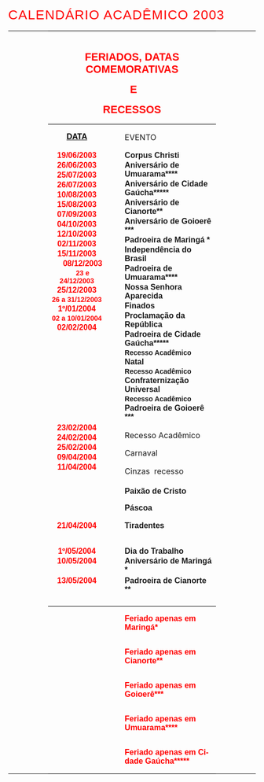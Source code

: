 <body lang=PT-BR style='tab-interval:35.4pt'>

<div class=Section1>

<p class=MsoTitle><span style='font-size:20.0pt;mso-bidi-font-size:10.0pt;
font-family:Arial;mso-bidi-font-family:"Times New Roman";color:red;letter-spacing:
1.0pt'><![if !supportEmptyParas]>&nbsp;<![endif]><o:p></o:p></span></p>

<p class=MsoTitle><span style='font-size:20.0pt;mso-bidi-font-size:10.0pt;
font-family:Arial;mso-bidi-font-family:"Times New Roman";color:red;letter-spacing:
1.0pt'><![if !supportEmptyParas]>&nbsp;<![endif]><o:p></o:p></span></p>

<p class=MsoTitle><span style='font-size:20.0pt;mso-bidi-font-size:10.0pt;
font-family:Arial;mso-bidi-font-family:"Times New Roman";color:red;letter-spacing:
1.0pt'><![if !supportEmptyParas]>&nbsp;<![endif]><o:p></o:p></span></p>

<p class=MsoTitle><span style='font-size:20.0pt;mso-bidi-font-size:10.0pt;
font-family:Arial;mso-bidi-font-family:"Times New Roman";color:red;letter-spacing:
1.0pt'><![if !supportEmptyParas]>&nbsp;<![endif]><o:p></o:p></span></p>

<p class=MsoTitle><span style='font-size:20.0pt;mso-bidi-font-size:10.0pt;
font-family:Arial;mso-bidi-font-family:"Times New Roman";color:red;letter-spacing:
1.0pt'>CALENDÁRIO ACADÊMICO 2003<o:p></o:p></span></p>

<table border=0 cellspacing=0 cellpadding=0 style='border-collapse:collapse;
 mso-padding-alt:0cm 3.5pt 0cm 3.5pt'>
 <tr>
  <td width=146 valign=top style='width:109.85pt;padding:0cm 3.5pt 0cm 3.5pt'>
  <p class=MsoNormal align=center style='text-align:center'><![if !supportEmptyParas]>&nbsp;<![endif]><b
  style='mso-bidi-font-weight:normal'><span style='font-family:Arial;
  mso-bidi-font-family:"Times New Roman"'><o:p></o:p></span></b></p>
  </td>
  <td width=472 colspan=3 rowspan=2 valign=top style='width:354.35pt;
  border-top:solid windowtext .5pt;border-left:none;border-bottom:solid windowtext .5pt;
  border-right:none;padding:0cm 3.5pt 0cm 3.5pt'>
  <p class=MsoNormal align=center style='text-align:center'><b
  style='mso-bidi-font-weight:normal'><span style='font-size:6.0pt;mso-bidi-font-size:
  10.0pt;font-family:Arial;mso-bidi-font-family:"Times New Roman";color:red'><![if !supportEmptyParas]>&nbsp;<![endif]><o:p></o:p></span></b></p>
  <p class=MsoNormal align=center style='text-align:center'><b
  style='mso-bidi-font-weight:normal'><span style='font-size:16.0pt;mso-bidi-font-size:
  10.0pt;font-family:Arial;mso-bidi-font-family:"Times New Roman";color:red'>FERIADOS,
  DATAS COMEMORATIVAS<o:p></o:p></span></b></p>
  <p class=MsoNormal align=center style='text-align:center'><b
  style='mso-bidi-font-weight:normal'><span style='font-size:16.0pt;mso-bidi-font-size:
  10.0pt;font-family:Arial;mso-bidi-font-family:"Times New Roman";color:red'><span
  style="mso-spacerun: yes"> </span>E <o:p></o:p></span></b></p>
  <p class=MsoNormal align=center style='text-align:center'><b
  style='mso-bidi-font-weight:normal'><span style='font-size:16.0pt;mso-bidi-font-size:
  10.0pt;font-family:Arial;mso-bidi-font-family:"Times New Roman";color:red'>RECESSOS</span></b><b
  style='mso-bidi-font-weight:normal'><span style='font-size:18.0pt;mso-bidi-font-size:
  10.0pt;font-family:Arial;mso-bidi-font-family:"Times New Roman";color:red'><o:p></o:p></span></b></p>
  </td>
  <td width=146 valign=top style='width:109.55pt;padding:0cm 3.5pt 0cm 3.5pt'>
  <p class=MsoNormal align=center style='text-align:center'><![if !supportEmptyParas]>&nbsp;<![endif]><b
  style='mso-bidi-font-weight:normal'><span style='font-family:Arial;
  mso-bidi-font-family:"Times New Roman"'><o:p></o:p></span></b></p>
  </td>
 </tr>
 <tr>
  <td width=146 valign=top style='width:109.85pt;padding:0cm 3.5pt 0cm 3.5pt'>
  <p class=MsoNormal align=center style='text-align:center'><![if !supportEmptyParas]>&nbsp;<![endif]><b
  style='mso-bidi-font-weight:normal'><span style='font-family:Arial;
  mso-bidi-font-family:"Times New Roman"'><o:p></o:p></span></b></p>
  </td>
  <td width=146 valign=top style='width:109.55pt;padding:0cm 3.5pt 0cm 3.5pt'>
  <p class=MsoNormal align=center style='text-align:center'><![if !supportEmptyParas]>&nbsp;<![endif]><b
  style='mso-bidi-font-weight:normal'><span style='font-family:Arial;
  mso-bidi-font-family:"Times New Roman"'><o:p></o:p></span></b></p>
  </td>
 </tr>
 <tr>
  <td width=146 valign=top style='width:109.85pt;padding:0cm 3.5pt 0cm 3.5pt'>
  <p class=MsoNormal align=center style='text-align:center'><![if !supportEmptyParas]>&nbsp;<![endif]><b
  style='mso-bidi-font-weight:normal'><span style='font-family:Arial;
  mso-bidi-font-family:"Times New Roman"'><o:p></o:p></span></b></p>
  </td>
  <td width=113 valign=top style='width:3.0cm;border:none;mso-border-top-alt:
  solid windowtext .5pt;padding:0cm 3.5pt 0cm 3.5pt'>
  <p class=MsoNormal align=center style='text-align:center'><b
  style='mso-bidi-font-weight:normal'><u><span style='font-family:Arial;
  mso-bidi-font-family:"Times New Roman";color:black'>DATA<o:p></o:p></span></u></b></p>
  </td>
  <td width=47 valign=top style='width:35.4pt;border:none;border-top:solid windowtext .5pt;
  padding:0cm 3.5pt 0cm 3.5pt'>
  <p class=MsoNormal align=center style='text-align:center'><![if !supportEmptyParas]>&nbsp;<![endif]><b
  style='mso-bidi-font-weight:normal'><u><span style='font-family:Arial;
  mso-bidi-font-family:"Times New Roman"'><o:p></o:p></span></u></b></p>
  </td>
  <td width=312 valign=top style='width:233.9pt;border:none;border-top:solid windowtext .5pt;
  padding:0cm 3.5pt 0cm 3.5pt'>
  <p class=MsoHeading9>EVENTO</p>
  </td>
  <td width=146 valign=top style='width:109.55pt;padding:0cm 3.5pt 0cm 3.5pt'>
  <p class=MsoNormal align=center style='text-align:center'><![if !supportEmptyParas]>&nbsp;<![endif]><b
  style='mso-bidi-font-weight:normal'><span style='font-family:Arial;
  mso-bidi-font-family:"Times New Roman"'><o:p></o:p></span></b></p>
  </td>
 </tr>
 <tr style='height:255.45pt'>
  <td width=146 valign=top style='width:109.85pt;padding:0cm 3.5pt 0cm 3.5pt;
  height:255.45pt'>
  <p class=MsoNormal align=center style='text-align:center'><![if !supportEmptyParas]>&nbsp;<![endif]><b
  style='mso-bidi-font-weight:normal'><span style='font-family:Arial;
  mso-bidi-font-family:"Times New Roman"'><o:p></o:p></span></b></p>
  </td>
  <td width=113 valign=top style='width:3.0cm;padding:0cm 3.5pt 0cm 3.5pt;
  height:255.45pt'>
  <p class=MsoNormal align=center style='margin-top:1.5pt;margin-right:0cm;
  margin-bottom:1.5pt;margin-left:0cm;text-align:center'><b style='mso-bidi-font-weight:
  normal'><span style='font-family:Arial;mso-bidi-font-family:"Times New Roman";
  color:red'>19/06/2003<o:p></o:p></span></b></p>
  <p class=MsoNormal align=center style='margin-top:1.5pt;margin-right:0cm;
  margin-bottom:1.5pt;margin-left:0cm;text-align:center'><b style='mso-bidi-font-weight:
  normal'><span style='font-family:Arial;mso-bidi-font-family:"Times New Roman";
  color:red'>26/06/2003<o:p></o:p></span></b></p>
  <p class=MsoNormal align=center style='margin-top:1.5pt;margin-right:0cm;
  margin-bottom:1.5pt;margin-left:0cm;text-align:center'><b style='mso-bidi-font-weight:
  normal'><span style='font-family:Arial;mso-bidi-font-family:"Times New Roman";
  color:red'>25/07/2003<o:p></o:p></span></b></p>
  <p class=MsoNormal align=center style='margin-top:1.5pt;margin-right:0cm;
  margin-bottom:1.5pt;margin-left:0cm;text-align:center'><b style='mso-bidi-font-weight:
  normal'><span style='font-family:Arial;mso-bidi-font-family:"Times New Roman";
  color:red'>26/07/2003<o:p></o:p></span></b></p>
  <p class=MsoNormal align=center style='margin-top:1.5pt;margin-right:0cm;
  margin-bottom:1.5pt;margin-left:0cm;text-align:center'><b style='mso-bidi-font-weight:
  normal'><span style='font-family:Arial;mso-bidi-font-family:"Times New Roman";
  color:red'>10/08/2003<o:p></o:p></span></b></p>
  <p class=MsoNormal align=center style='margin-top:1.5pt;margin-right:0cm;
  margin-bottom:1.5pt;margin-left:0cm;text-align:center'><b style='mso-bidi-font-weight:
  normal'><span style='font-family:Arial;mso-bidi-font-family:"Times New Roman";
  color:red'>15/08/2003<o:p></o:p></span></b></p>
  <p class=MsoNormal align=center style='margin-top:1.5pt;margin-right:0cm;
  margin-bottom:1.5pt;margin-left:0cm;text-align:center'><b style='mso-bidi-font-weight:
  normal'><span style='font-family:Arial;mso-bidi-font-family:"Times New Roman";
  color:red'>07/09/2003<o:p></o:p></span></b></p>
  <p class=MsoNormal align=center style='margin-top:1.5pt;margin-right:0cm;
  margin-bottom:1.5pt;margin-left:0cm;text-align:center'><b style='mso-bidi-font-weight:
  normal'><span style='font-family:Arial;mso-bidi-font-family:"Times New Roman";
  color:red'>04/10/2003<o:p></o:p></span></b></p>
  <p class=MsoNormal align=center style='margin-top:1.5pt;margin-right:0cm;
  margin-bottom:1.5pt;margin-left:0cm;text-align:center'><b style='mso-bidi-font-weight:
  normal'><span style='font-family:Arial;mso-bidi-font-family:"Times New Roman";
  color:red'>12/10/2003<o:p></o:p></span></b></p>
  <p class=MsoNormal align=center style='margin-top:1.5pt;margin-right:0cm;
  margin-bottom:1.5pt;margin-left:0cm;text-align:center'><b style='mso-bidi-font-weight:
  normal'><span style='font-family:Arial;mso-bidi-font-family:"Times New Roman";
  color:red'>02/11/2003<o:p></o:p></span></b></p>
  <p class=MsoNormal align=center style='margin-top:1.5pt;margin-right:0cm;
  margin-bottom:1.5pt;margin-left:0cm;text-align:center'><b style='mso-bidi-font-weight:
  normal'><span style='font-family:Arial;mso-bidi-font-family:"Times New Roman";
  color:red'>15/11/2003<o:p></o:p></span></b></p>
  <p class=MsoNormal align=center style='margin-top:1.5pt;margin-right:0cm;
  margin-bottom:1.5pt;margin-left:0cm;text-align:center;text-indent:17.7pt'><b
  style='mso-bidi-font-weight:normal'><span style='font-family:Arial;
  mso-bidi-font-family:"Times New Roman";color:red'>08/12/2003<o:p></o:p></span></b></p>
  <p class=MsoNormal align=center style='margin-top:1.5pt;margin-right:0cm;
  margin-bottom:1.5pt;margin-left:0cm;text-align:center;text-indent:17.7pt'><b
  style='mso-bidi-font-weight:normal'><span style='font-size:10.5pt;mso-bidi-font-size:
  10.0pt;font-family:Arial;mso-bidi-font-family:"Times New Roman";color:red'>23
  e 24/12/2003</span></b><b style='mso-bidi-font-weight:normal'><span
  style='font-size:10.0pt;font-family:Arial;mso-bidi-font-family:"Times New Roman";
  color:red'><o:p></o:p></span></b></p>
  <p class=MsoNormal align=center style='margin-top:1.5pt;margin-right:0cm;
  margin-bottom:1.5pt;margin-left:0cm;text-align:center'><b style='mso-bidi-font-weight:
  normal'><span style='font-family:Arial;mso-bidi-font-family:"Times New Roman";
  color:red'>25/12/2003<o:p></o:p></span></b></p>
  <p class=MsoNormal align=center style='margin-top:1.5pt;margin-right:0cm;
  margin-bottom:1.5pt;margin-left:0cm;text-align:center'><b style='mso-bidi-font-weight:
  normal'><span style='font-size:10.5pt;mso-bidi-font-size:10.0pt;font-family:
  Arial;mso-bidi-font-family:"Times New Roman";color:red'>26 a 31/12/2003<o:p></o:p></span></b></p>
  <p class=MsoNormal align=center style='margin-top:1.5pt;margin-right:0cm;
  margin-bottom:1.5pt;margin-left:0cm;text-align:center'><b style='mso-bidi-font-weight:
  normal'><span style='font-family:Arial;mso-bidi-font-family:"Times New Roman";
  color:red'>1º/01/2004<o:p></o:p></span></b></p>
  <p class=MsoNormal align=center style='margin-top:1.5pt;margin-right:0cm;
  margin-bottom:1.5pt;margin-left:0cm;text-align:center'><b style='mso-bidi-font-weight:
  normal'><span style='font-size:10.5pt;mso-bidi-font-size:10.0pt;font-family:
  Arial;mso-bidi-font-family:"Times New Roman";color:red'>02 a 10/01/2004<o:p></o:p></span></b></p>
  <p class=MsoNormal align=center style='margin-top:1.5pt;margin-right:0cm;
  margin-bottom:1.5pt;margin-left:0cm;text-align:center'><b style='mso-bidi-font-weight:
  normal'><span style='font-family:Arial;mso-bidi-font-family:"Times New Roman";
  color:red'>02/02/2004<o:p></o:p></span></b></p>
  </td>
  <td width=47 valign=top style='width:35.4pt;padding:0cm 3.5pt 0cm 3.5pt;
  height:255.45pt'>
  <p class=MsoNormal align=center style='text-align:center'><b
  style='mso-bidi-font-weight:normal'><span style='font-family:Arial;
  mso-bidi-font-family:"Times New Roman"'><![if !supportEmptyParas]>&nbsp;<![endif]><o:p></o:p></span></b></p>
  <p class=MsoNormal align=center style='text-align:center'><b
  style='mso-bidi-font-weight:normal'><span style='font-family:Arial;
  mso-bidi-font-family:"Times New Roman"'><![if !supportEmptyParas]>&nbsp;<![endif]><o:p></o:p></span></b></p>
  <p class=MsoNormal align=center style='text-align:center'><![if !supportEmptyParas]>&nbsp;<![endif]><b
  style='mso-bidi-font-weight:normal'><span style='font-family:Arial;
  mso-bidi-font-family:"Times New Roman"'><o:p></o:p></span></b></p>
  </td>
  <td width=312 valign=top style='width:233.9pt;padding:0cm 3.5pt 0cm 3.5pt;
  height:255.45pt'>
  <p class=MsoHeader style='margin-top:1.5pt;margin-right:0cm;margin-bottom:
  1.5pt;margin-left:0cm;tab-stops:35.4pt'><b style='mso-bidi-font-weight:normal'><span
  style='font-family:Arial;mso-bidi-font-family:"Times New Roman"'>Corpus
  Christi<o:p></o:p></span></b></p>
  <p class=MsoHeader style='margin-top:1.5pt;margin-right:0cm;margin-bottom:
  1.5pt;margin-left:0cm;tab-stops:35.4pt'><b style='mso-bidi-font-weight:normal'><span
  style='font-family:Arial;mso-bidi-font-family:"Times New Roman"'>Aniversário
  de Umuarama****<o:p></o:p></span></b></p>
  <p class=MsoHeader style='margin-top:1.5pt;margin-right:0cm;margin-bottom:
  1.5pt;margin-left:0cm;tab-stops:35.4pt'><b style='mso-bidi-font-weight:normal'><span
  style='font-family:Arial;mso-bidi-font-family:"Times New Roman"'>Aniversário
  de Cidade Gaúcha*****<o:p></o:p></span></b></p>
  <p class=MsoHeader style='margin-top:1.5pt;margin-right:0cm;margin-bottom:
  1.5pt;margin-left:0cm;tab-stops:35.4pt'><b style='mso-bidi-font-weight:normal'><span
  style='font-family:Arial;mso-bidi-font-family:"Times New Roman"'>Aniversário
  de Cianorte**<o:p></o:p></span></b></p>
  <p class=MsoHeader style='margin-top:1.5pt;margin-right:0cm;margin-bottom:
  1.5pt;margin-left:0cm;tab-stops:35.4pt'><b style='mso-bidi-font-weight:normal'><span
  style='font-family:Arial;mso-bidi-font-family:"Times New Roman"'>Aniversário
  de Goioerê ***<o:p></o:p></span></b></p>
  <p class=MsoHeader style='margin-top:1.5pt;margin-right:0cm;margin-bottom:
  1.5pt;margin-left:0cm;tab-stops:35.4pt'><b style='mso-bidi-font-weight:normal'><span
  style='font-family:Arial;mso-bidi-font-family:"Times New Roman"'>Padroeira de
  Maringá *<o:p></o:p></span></b></p>
  <p class=MsoHeader style='margin-top:1.5pt;margin-right:0cm;margin-bottom:
  1.5pt;margin-left:0cm;tab-stops:35.4pt'><b style='mso-bidi-font-weight:normal'><span
  style='font-family:Arial;mso-bidi-font-family:"Times New Roman"'>Independência
  do Brasil<o:p></o:p></span></b></p>
  <p class=MsoHeader style='margin-top:1.5pt;margin-right:0cm;margin-bottom:
  1.5pt;margin-left:0cm;tab-stops:35.4pt'><b style='mso-bidi-font-weight:normal'><span
  style='font-family:Arial;mso-bidi-font-family:"Times New Roman"'>Padroeira de
  Umuarama****<o:p></o:p></span></b></p>
  <p class=MsoHeader style='margin-top:1.5pt;margin-right:0cm;margin-bottom:
  1.5pt;margin-left:0cm;tab-stops:35.4pt'><b style='mso-bidi-font-weight:normal'><span
  style='font-family:Arial;mso-bidi-font-family:"Times New Roman"'>Nossa
  Senhora Aparecida<o:p></o:p></span></b></p>
  <p class=MsoHeader style='margin-top:1.5pt;margin-right:0cm;margin-bottom:
  1.5pt;margin-left:0cm;tab-stops:35.4pt'><b style='mso-bidi-font-weight:normal'><span
  style='font-family:Arial;mso-bidi-font-family:"Times New Roman"'>Finados<o:p></o:p></span></b></p>
  <p class=MsoHeader style='margin-top:1.5pt;margin-right:0cm;margin-bottom:
  1.5pt;margin-left:0cm;tab-stops:35.4pt'><b style='mso-bidi-font-weight:normal'><span
  style='font-family:Arial;mso-bidi-font-family:"Times New Roman"'>Proclamação
  da República<o:p></o:p></span></b></p>
  <p class=MsoHeader style='margin-top:1.5pt;margin-right:0cm;margin-bottom:
  1.5pt;margin-left:0cm;tab-stops:35.4pt'><b style='mso-bidi-font-weight:normal'><span
  style='font-family:Arial;mso-bidi-font-family:"Times New Roman"'>Padroeira de
  Cidade Gaúcha*****<o:p></o:p></span></b></p>
  <p class=MsoHeader style='margin-top:1.5pt;margin-right:0cm;margin-bottom:
  1.5pt;margin-left:0cm;tab-stops:35.4pt'><b style='mso-bidi-font-weight:normal'><span
  style='font-size:10.5pt;mso-bidi-font-size:10.0pt;font-family:Arial;
  mso-bidi-font-family:"Times New Roman"'>Recesso Acadêmico</span></b><b
  style='mso-bidi-font-weight:normal'><span style='font-family:Arial;
  mso-bidi-font-family:"Times New Roman"'><o:p></o:p></span></b></p>
  <p class=MsoHeader style='margin-top:1.5pt;margin-right:0cm;margin-bottom:
  1.5pt;margin-left:0cm;tab-stops:35.4pt'><b style='mso-bidi-font-weight:normal'><span
  style='font-family:Arial;mso-bidi-font-family:"Times New Roman"'>Natal<o:p></o:p></span></b></p>
  <p class=MsoHeader style='margin-top:1.5pt;margin-right:0cm;margin-bottom:
  1.5pt;margin-left:0cm;tab-stops:35.4pt'><b style='mso-bidi-font-weight:normal'><span
  style='font-size:10.5pt;mso-bidi-font-size:10.0pt;font-family:Arial;
  mso-bidi-font-family:"Times New Roman"'>Recesso Acadêmico<o:p></o:p></span></b></p>
  <p class=MsoHeader style='margin-top:1.5pt;margin-right:0cm;margin-bottom:
  1.5pt;margin-left:0cm;tab-stops:35.4pt'><b style='mso-bidi-font-weight:normal'><span
  style='font-family:Arial;mso-bidi-font-family:"Times New Roman"'>Confraternização
  Universal</span></b><span style='font-family:Arial;mso-bidi-font-family:"Times New Roman"'>
  <o:p></o:p></span></p>
  <p class=MsoHeader style='margin-top:1.5pt;margin-right:0cm;margin-bottom:
  1.5pt;margin-left:0cm;tab-stops:35.4pt'><b style='mso-bidi-font-weight:normal'><span
  style='font-size:10.5pt;mso-bidi-font-size:10.0pt;font-family:Arial;
  mso-bidi-font-family:"Times New Roman"'>Recesso Acadêmico<o:p></o:p></span></b></p>
  <p class=MsoHeader style='margin-top:1.5pt;margin-right:0cm;margin-bottom:
  1.5pt;margin-left:0cm;tab-stops:35.4pt'><b style='mso-bidi-font-weight:normal'><span
  style='font-family:Arial;mso-bidi-font-family:"Times New Roman"'>Padroeira de
  Goioerê ***<o:p></o:p></span></b></p>
  </td>
  <td width=146 valign=top style='width:109.55pt;padding:0cm 3.5pt 0cm 3.5pt;
  height:255.45pt'>
  <p class=MsoNormal align=center style='text-align:center'><![if !supportEmptyParas]>&nbsp;<![endif]><b
  style='mso-bidi-font-weight:normal'><span style='font-family:Arial;
  mso-bidi-font-family:"Times New Roman"'><o:p></o:p></span></b></p>
  </td>
 </tr>
 <tr>
  <td width=146 valign=top style='width:109.85pt;padding:0cm 3.5pt 0cm 3.5pt'>
  <p class=MsoNormal align=center style='text-align:center'><![if !supportEmptyParas]>&nbsp;<![endif]><b
  style='mso-bidi-font-weight:normal'><span style='font-family:Arial;
  mso-bidi-font-family:"Times New Roman"'><o:p></o:p></span></b></p>
  </td>
  <td width=113 valign=top style='width:3.0cm;padding:0cm 3.5pt 0cm 3.5pt'>
  <p class=MsoNormal align=center style='margin-top:1.5pt;margin-right:0cm;
  margin-bottom:1.5pt;margin-left:0cm;text-align:center'><b style='mso-bidi-font-weight:
  normal'><span style='font-family:Arial;mso-bidi-font-family:"Times New Roman";
  color:red'>23/02/2004<o:p></o:p></span></b></p>
  <p class=MsoNormal align=center style='margin-top:1.5pt;margin-right:0cm;
  margin-bottom:1.5pt;margin-left:0cm;text-align:center'><b style='mso-bidi-font-weight:
  normal'><span style='font-family:Arial;mso-bidi-font-family:"Times New Roman";
  color:red'>24/02/2004<o:p></o:p></span></b></p>
  <p class=MsoNormal align=center style='margin-top:1.5pt;margin-right:0cm;
  margin-bottom:1.5pt;margin-left:0cm;text-align:center'><b style='mso-bidi-font-weight:
  normal'><span style='font-family:Arial;mso-bidi-font-family:"Times New Roman";
  color:red'>25/02/2004<o:p></o:p></span></b></p>
  <p class=MsoNormal align=center style='margin-top:1.5pt;margin-right:0cm;
  margin-bottom:1.5pt;margin-left:0cm;text-align:center'><b style='mso-bidi-font-weight:
  normal'><span style='font-family:Arial;mso-bidi-font-family:"Times New Roman";
  color:red'>09/04/2004<o:p></o:p></span></b></p>
  <p class=MsoNormal align=center style='margin-top:1.5pt;margin-right:0cm;
  margin-bottom:1.5pt;margin-left:0cm;text-align:center'><b style='mso-bidi-font-weight:
  normal'><span style='font-family:Arial;mso-bidi-font-family:"Times New Roman";
  color:red'>11/04/2004<o:p></o:p></span></b></p>
  </td>
  <td width=47 valign=top style='width:35.4pt;padding:0cm 3.5pt 0cm 3.5pt'>
  <p class=MsoNormal align=center style='text-align:center'><![if !supportEmptyParas]>&nbsp;<![endif]><b
  style='mso-bidi-font-weight:normal'><span style='font-family:Arial;
  mso-bidi-font-family:"Times New Roman"'><o:p></o:p></span></b></p>
  </td>
  <td width=312 valign=top style='width:233.9pt;padding:0cm 3.5pt 0cm 3.5pt'>
  <p class=MsoHeading8>Recesso Acadêmico</p>
  <p class=MsoHeading8>Carnaval</p>
  <p class=MsoHeading8>Cinzas  recesso</p>
  <p class=MsoNormal style='margin-top:1.5pt;margin-right:0cm;margin-bottom:
  1.5pt;margin-left:0cm'><b style='mso-bidi-font-weight:normal'><span
  style='font-family:Arial;mso-bidi-font-family:"Times New Roman"'>Paixão de
  Cristo<o:p></o:p></span></b></p>
  <p class=MsoNormal><b style='mso-bidi-font-weight:normal'><span
  style='font-family:Arial;mso-bidi-font-family:"Times New Roman"'>Páscoa</span></b></p>
  </td>
  <td width=146 valign=top style='width:109.55pt;padding:0cm 3.5pt 0cm 3.5pt'>
  <p class=MsoNormal align=center style='text-align:center'><![if !supportEmptyParas]>&nbsp;<![endif]><b
  style='mso-bidi-font-weight:normal'><span style='font-family:Arial;
  mso-bidi-font-family:"Times New Roman"'><o:p></o:p></span></b></p>
  </td>
 </tr>
 <tr>
  <td width=146 valign=top style='width:109.85pt;padding:0cm 3.5pt 0cm 3.5pt'>
  <p class=MsoNormal align=center style='text-align:center'><![if !supportEmptyParas]>&nbsp;<![endif]><b
  style='mso-bidi-font-weight:normal'><span style='font-family:Arial;
  mso-bidi-font-family:"Times New Roman"'><o:p></o:p></span></b></p>
  </td>
  <td width=113 valign=top style='width:3.0cm;padding:0cm 3.5pt 0cm 3.5pt'>
  <p class=MsoNormal align=center style='margin-top:1.5pt;margin-right:0cm;
  margin-bottom:1.5pt;margin-left:0cm;text-align:center'><b style='mso-bidi-font-weight:
  normal'><span style='font-family:Arial;mso-bidi-font-family:"Times New Roman";
  color:red'>21/04/2004<o:p></o:p></span></b></p>
  </td>
  <td width=47 valign=top style='width:35.4pt;padding:0cm 3.5pt 0cm 3.5pt'>
  <p class=MsoNormal align=center style='text-align:center'><![if !supportEmptyParas]>&nbsp;<![endif]><b
  style='mso-bidi-font-weight:normal'><span style='font-family:Arial;
  mso-bidi-font-family:"Times New Roman"'><o:p></o:p></span></b></p>
  </td>
  <td width=312 valign=top style='width:233.9pt;padding:0cm 3.5pt 0cm 3.5pt'>
  <p class=MsoNormal style='margin-top:1.5pt;margin-right:0cm;margin-bottom:
  1.5pt;margin-left:0cm'><b style='mso-bidi-font-weight:normal'><span
  style='font-family:Arial;mso-bidi-font-family:"Times New Roman"'>Tiradentes<o:p></o:p></span></b></p>
  </td>
  <td width=146 valign=top style='width:109.55pt;padding:0cm 3.5pt 0cm 3.5pt'>
  <p class=MsoNormal align=center style='text-align:center'><![if !supportEmptyParas]>&nbsp;<![endif]><b
  style='mso-bidi-font-weight:normal'><span style='font-family:Arial;
  mso-bidi-font-family:"Times New Roman"'><o:p></o:p></span></b></p>
  </td>
 </tr>
 <tr style='height:31.85pt'>
  <td width=146 valign=top style='width:109.85pt;padding:0cm 3.5pt 0cm 3.5pt;
  height:31.85pt'>
  <p class=MsoNormal align=center style='text-align:center'><![if !supportEmptyParas]>&nbsp;<![endif]><b
  style='mso-bidi-font-weight:normal'><span style='font-family:Arial;
  mso-bidi-font-family:"Times New Roman"'><o:p></o:p></span></b></p>
  </td>
  <td width=113 valign=top style='width:3.0cm;padding:0cm 3.5pt 0cm 3.5pt;
  height:31.85pt'>
  <p class=MsoNormal align=center style='margin-top:1.5pt;margin-right:0cm;
  margin-bottom:1.5pt;margin-left:0cm;text-align:center'><b style='mso-bidi-font-weight:
  normal'><span style='font-family:Arial;mso-bidi-font-family:"Times New Roman";
  color:red'>1º/05/2004<o:p></o:p></span></b></p>
  <p class=MsoNormal align=center style='margin-top:1.5pt;margin-right:0cm;
  margin-bottom:1.5pt;margin-left:0cm;text-align:center'><b style='mso-bidi-font-weight:
  normal'><span style='font-family:Arial;mso-bidi-font-family:"Times New Roman";
  color:red'>10/05/2004<o:p></o:p></span></b></p>
  </td>
  <td width=47 valign=top style='width:35.4pt;padding:0cm 3.5pt 0cm 3.5pt;
  height:31.85pt'>
  <p class=MsoNormal align=center style='text-align:center'><![if !supportEmptyParas]>&nbsp;<![endif]><b
  style='mso-bidi-font-weight:normal'><span style='font-family:Arial;
  mso-bidi-font-family:"Times New Roman"'><o:p></o:p></span></b></p>
  </td>
  <td width=312 valign=top style='width:233.9pt;padding:0cm 3.5pt 0cm 3.5pt;
  height:31.85pt'>
  <p class=MsoNormal style='margin-top:1.5pt;margin-right:0cm;margin-bottom:
  1.5pt;margin-left:0cm'><b style='mso-bidi-font-weight:normal'><span
  style='font-family:Arial;mso-bidi-font-family:"Times New Roman"'>Dia do
  Trabalho<o:p></o:p></span></b></p>
  <p class=MsoNormal style='margin-top:1.5pt;margin-right:0cm;margin-bottom:
  1.5pt;margin-left:0cm'><b style='mso-bidi-font-weight:normal'><span
  style='font-family:Arial;mso-bidi-font-family:"Times New Roman"'>Aniversário
  de Maringá *<o:p></o:p></span></b></p>
  </td>
  <td width=146 valign=top style='width:109.55pt;padding:0cm 3.5pt 0cm 3.5pt;
  height:31.85pt'>
  <p class=MsoNormal align=center style='text-align:center'><![if !supportEmptyParas]>&nbsp;<![endif]><b
  style='mso-bidi-font-weight:normal'><span style='font-family:Arial;
  mso-bidi-font-family:"Times New Roman"'><o:p></o:p></span></b></p>
  </td>
 </tr>
 <tr>
  <td width=146 valign=top style='width:109.85pt;padding:0cm 3.5pt 0cm 3.5pt'>
  <p class=MsoNormal align=center style='text-align:center'><![if !supportEmptyParas]>&nbsp;<![endif]><b
  style='mso-bidi-font-weight:normal'><span style='font-family:Arial;
  mso-bidi-font-family:"Times New Roman"'><o:p></o:p></span></b></p>
  </td>
  <td width=113 valign=top style='width:3.0cm;padding:0cm 3.5pt 0cm 3.5pt'>
  <p class=MsoNormal align=center style='margin-top:1.5pt;margin-right:0cm;
  margin-bottom:1.5pt;margin-left:0cm;text-align:center'><b style='mso-bidi-font-weight:
  normal'><span style='font-family:Arial;mso-bidi-font-family:"Times New Roman";
  color:red'>13/05/2004<o:p></o:p></span></b></p>
  <p class=MsoNormal align=center style='margin-top:1.5pt;margin-right:0cm;
  margin-bottom:1.5pt;margin-left:0cm;text-align:center'><![if !supportEmptyParas]>&nbsp;<![endif]><b
  style='mso-bidi-font-weight:normal'><span style='font-family:Arial;
  mso-bidi-font-family:"Times New Roman";color:red'><o:p></o:p></span></b></p>
  </td>
  <td width=47 valign=top style='width:35.4pt;padding:0cm 3.5pt 0cm 3.5pt'>
  <p class=MsoNormal align=center style='text-align:center'><![if !supportEmptyParas]>&nbsp;<![endif]><b
  style='mso-bidi-font-weight:normal'><span style='font-family:Arial;
  mso-bidi-font-family:"Times New Roman"'><o:p></o:p></span></b></p>
  </td>
  <td width=312 valign=top style='width:233.9pt;padding:0cm 3.5pt 0cm 3.5pt'>
  <p class=MsoNormal style='margin-top:1.5pt;margin-right:0cm;margin-bottom:
  1.5pt;margin-left:0cm'><b style='mso-bidi-font-weight:normal'><span
  style='font-family:Arial;mso-bidi-font-family:"Times New Roman"'>Padroeira de
  Cianorte **<o:p></o:p></span></b></p>
  <p class=MsoNormal style='margin-top:1.5pt;margin-right:0cm;margin-bottom:
  1.5pt;margin-left:0cm'><![if !supportEmptyParas]>&nbsp;<![endif]><b
  style='mso-bidi-font-weight:normal'><span style='font-family:Arial;
  mso-bidi-font-family:"Times New Roman"'><o:p></o:p></span></b></p>
  </td>
  <td width=146 valign=top style='width:109.55pt;padding:0cm 3.5pt 0cm 3.5pt'>
  <p class=MsoNormal align=center style='text-align:center'><![if !supportEmptyParas]>&nbsp;<![endif]><b
  style='mso-bidi-font-weight:normal'><span style='font-family:Arial;
  mso-bidi-font-family:"Times New Roman"'><o:p></o:p></span></b></p>
  </td>
 </tr>
 <tr>
  <td width=146 valign=top style='width:109.85pt;padding:0cm 3.5pt 0cm 3.5pt'>
  <p class=MsoNormal align=center style='text-align:center'><![if !supportEmptyParas]>&nbsp;<![endif]><b
  style='mso-bidi-font-weight:normal'><span style='font-family:Arial;
  mso-bidi-font-family:"Times New Roman"'><o:p></o:p></span></b></p>
  </td>
  <td width=113 valign=top style='width:3.0cm;border:none;border-top:solid windowtext .5pt;
  padding:0cm 3.5pt 0cm 3.5pt'>
  <p class=MsoNormal align=center style='text-align:center'><![if !supportEmptyParas]>&nbsp;<![endif]><b
  style='mso-bidi-font-weight:normal'><span style='font-family:Arial;
  mso-bidi-font-family:"Times New Roman";color:red'><o:p></o:p></span></b></p>
  </td>
  <td width=47 valign=top style='width:35.4pt;border:none;border-top:solid windowtext .5pt;
  padding:0cm 3.5pt 0cm 3.5pt'>
  <p class=MsoNormal align=center style='text-align:center'><![if !supportEmptyParas]>&nbsp;<![endif]><b
  style='mso-bidi-font-weight:normal'><span style='font-family:Arial;
  mso-bidi-font-family:"Times New Roman"'><o:p></o:p></span></b></p>
  </td>
  <td width=312 valign=top style='width:233.9pt;border:none;border-top:solid windowtext .5pt;
  padding:0cm 3.5pt 0cm 3.5pt'>
  <p class=MsoNormal><b style='mso-bidi-font-weight:normal'><span
  style='font-family:Arial;mso-bidi-font-family:"Times New Roman";color:red'>Feriado
  apenas em Maringá*<o:p></o:p></span></b></p>
  </td>
  <td width=146 valign=top style='width:109.55pt;padding:0cm 3.5pt 0cm 3.5pt'>
  <p class=MsoNormal align=center style='text-align:center'><![if !supportEmptyParas]>&nbsp;<![endif]><b
  style='mso-bidi-font-weight:normal'><span style='font-family:Arial;
  mso-bidi-font-family:"Times New Roman"'><o:p></o:p></span></b></p>
  </td>
 </tr>
 <tr>
  <td width=146 valign=top style='width:109.85pt;padding:0cm 3.5pt 0cm 3.5pt'>
  <p class=MsoNormal align=center style='text-align:center'><![if !supportEmptyParas]>&nbsp;<![endif]><b
  style='mso-bidi-font-weight:normal'><span style='font-family:Arial;
  mso-bidi-font-family:"Times New Roman"'><o:p></o:p></span></b></p>
  </td>
  <td width=113 valign=top style='width:3.0cm;padding:0cm 3.5pt 0cm 3.5pt'>
  <p class=MsoNormal align=center style='text-align:center'><![if !supportEmptyParas]>&nbsp;<![endif]><b
  style='mso-bidi-font-weight:normal'><span style='font-family:Arial;
  mso-bidi-font-family:"Times New Roman";color:red'><o:p></o:p></span></b></p>
  </td>
  <td width=47 valign=top style='width:35.4pt;padding:0cm 3.5pt 0cm 3.5pt'>
  <p class=MsoNormal align=center style='text-align:center'><![if !supportEmptyParas]>&nbsp;<![endif]><b
  style='mso-bidi-font-weight:normal'><span style='font-family:Arial;
  mso-bidi-font-family:"Times New Roman"'><o:p></o:p></span></b></p>
  </td>
  <td width=312 valign=top style='width:233.9pt;padding:0cm 3.5pt 0cm 3.5pt'>
  <p class=MsoNormal><b style='mso-bidi-font-weight:normal'><span
  style='font-family:Arial;mso-bidi-font-family:"Times New Roman";color:red'>Feriado
  apenas em Cianorte**<o:p></o:p></span></b></p>
  </td>
  <td width=146 valign=top style='width:109.55pt;padding:0cm 3.5pt 0cm 3.5pt'>
  <p class=MsoNormal align=center style='text-align:center'><![if !supportEmptyParas]>&nbsp;<![endif]><b
  style='mso-bidi-font-weight:normal'><span style='font-family:Arial;
  mso-bidi-font-family:"Times New Roman"'><o:p></o:p></span></b></p>
  </td>
 </tr>
 <tr>
  <td width=146 valign=top style='width:109.85pt;padding:0cm 3.5pt 0cm 3.5pt'>
  <p class=MsoNormal align=center style='text-align:center'><![if !supportEmptyParas]>&nbsp;<![endif]><b
  style='mso-bidi-font-weight:normal'><span style='font-family:Arial;
  mso-bidi-font-family:"Times New Roman"'><o:p></o:p></span></b></p>
  </td>
  <td width=113 valign=top style='width:3.0cm;padding:0cm 3.5pt 0cm 3.5pt'>
  <p class=MsoNormal align=center style='text-align:center'><![if !supportEmptyParas]>&nbsp;<![endif]><b
  style='mso-bidi-font-weight:normal'><span style='font-family:Arial;
  mso-bidi-font-family:"Times New Roman";color:red'><o:p></o:p></span></b></p>
  </td>
  <td width=47 valign=top style='width:35.4pt;padding:0cm 3.5pt 0cm 3.5pt'>
  <p class=MsoNormal align=center style='text-align:center'><![if !supportEmptyParas]>&nbsp;<![endif]><b
  style='mso-bidi-font-weight:normal'><span style='font-family:Arial;
  mso-bidi-font-family:"Times New Roman"'><o:p></o:p></span></b></p>
  </td>
  <td width=312 valign=top style='width:233.9pt;padding:0cm 3.5pt 0cm 3.5pt'>
  <p class=MsoNormal><b style='mso-bidi-font-weight:normal'><span
  style='font-family:Arial;mso-bidi-font-family:"Times New Roman";color:red'>Feriado
  apenas em Goioerê***<o:p></o:p></span></b></p>
  </td>
  <td width=146 valign=top style='width:109.55pt;padding:0cm 3.5pt 0cm 3.5pt'>
  <p class=MsoNormal align=center style='text-align:center'><![if !supportEmptyParas]>&nbsp;<![endif]><b
  style='mso-bidi-font-weight:normal'><span style='font-family:Arial;
  mso-bidi-font-family:"Times New Roman"'><o:p></o:p></span></b></p>
  </td>
 </tr>
 <tr>
  <td width=146 valign=top style='width:109.85pt;padding:0cm 3.5pt 0cm 3.5pt'>
  <p class=MsoNormal align=center style='text-align:center'><![if !supportEmptyParas]>&nbsp;<![endif]><b
  style='mso-bidi-font-weight:normal'><span style='font-family:Arial;
  mso-bidi-font-family:"Times New Roman"'><o:p></o:p></span></b></p>
  </td>
  <td width=113 valign=top style='width:3.0cm;padding:0cm 3.5pt 0cm 3.5pt'>
  <p class=MsoNormal align=center style='text-align:center'><![if !supportEmptyParas]>&nbsp;<![endif]><b
  style='mso-bidi-font-weight:normal'><span style='font-family:Arial;
  mso-bidi-font-family:"Times New Roman";color:red'><o:p></o:p></span></b></p>
  </td>
  <td width=47 valign=top style='width:35.4pt;padding:0cm 3.5pt 0cm 3.5pt'>
  <p class=MsoNormal align=center style='text-align:center'><![if !supportEmptyParas]>&nbsp;<![endif]><b
  style='mso-bidi-font-weight:normal'><span style='font-family:Arial;
  mso-bidi-font-family:"Times New Roman"'><o:p></o:p></span></b></p>
  </td>
  <td width=312 valign=top style='width:233.9pt;padding:0cm 3.5pt 0cm 3.5pt'>
  <p class=MsoNormal><b style='mso-bidi-font-weight:normal'><span
  style='font-family:Arial;mso-bidi-font-family:"Times New Roman";color:red'>Feriado
  apenas em Umuarama****<o:p></o:p></span></b></p>
  </td>
  <td width=146 valign=top style='width:109.55pt;padding:0cm 3.5pt 0cm 3.5pt'>
  <p class=MsoNormal align=center style='text-align:center'><![if !supportEmptyParas]>&nbsp;<![endif]><b
  style='mso-bidi-font-weight:normal'><span style='font-family:Arial;
  mso-bidi-font-family:"Times New Roman"'><o:p></o:p></span></b></p>
  </td>
 </tr>
 <tr>
  <td width=146 valign=top style='width:109.85pt;padding:0cm 3.5pt 0cm 3.5pt'>
  <p class=MsoNormal align=center style='text-align:center'><![if !supportEmptyParas]>&nbsp;<![endif]><b
  style='mso-bidi-font-weight:normal'><span style='font-family:Arial;
  mso-bidi-font-family:"Times New Roman"'><o:p></o:p></span></b></p>
  </td>
  <td width=113 valign=top style='width:3.0cm;border:none;border-bottom:solid windowtext .5pt;
  padding:0cm 3.5pt 0cm 3.5pt'>
  <p class=MsoNormal align=center style='text-align:center'><![if !supportEmptyParas]>&nbsp;<![endif]><b
  style='mso-bidi-font-weight:normal'><span style='font-family:Arial;
  mso-bidi-font-family:"Times New Roman";color:red'><o:p></o:p></span></b></p>
  </td>
  <td width=47 valign=top style='width:35.4pt;border:none;border-bottom:solid windowtext .5pt;
  padding:0cm 3.5pt 0cm 3.5pt'>
  <p class=MsoNormal align=center style='text-align:center'><![if !supportEmptyParas]>&nbsp;<![endif]><b
  style='mso-bidi-font-weight:normal'><span style='font-family:Arial;
  mso-bidi-font-family:"Times New Roman"'><o:p></o:p></span></b></p>
  </td>
  <td width=312 valign=top style='width:233.9pt;border:none;border-bottom:solid windowtext .5pt;
  padding:0cm 3.5pt 0cm 3.5pt'>
  <p class=MsoNormal><b style='mso-bidi-font-weight:normal'><span
  style='font-family:Arial;mso-bidi-font-family:"Times New Roman";color:red'>Feriado
  apenas em Cidade Gaúcha*****<o:p></o:p></span></b></p>
  </td>
  <td width=146 valign=top style='width:109.55pt;padding:0cm 3.5pt 0cm 3.5pt'>
  <p class=MsoNormal align=center style='text-align:center'><![if !supportEmptyParas]>&nbsp;<![endif]><b
  style='mso-bidi-font-weight:normal'><span style='font-family:Arial;
  mso-bidi-font-family:"Times New Roman"'><o:p></o:p></span></b></p>
  </td>
 </tr>
</table>

<p class=MsoNormal align=center style='text-align:center'><![if !supportEmptyParas]>&nbsp;<![endif]><o:p></o:p></p>

</div>

</body>
